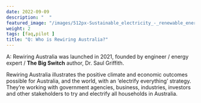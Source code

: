 ```yaml
---
date: 2022-09-09 
description: "  "
featured_image: "/images/512px-Sustainable_electricity_-_renewable_energy_icon.png"
weight: 2
tags: [faq,pilot ]
title: "Q: Who is Rewiring Australia?" 
---
```

<!-- {{< figure src="/images/512px-Sustainable_electricity_-_renewable_energy_icon.png" title="Illustration from Victor Hugo et son temps (1881)" >}}
{{< tweet user="SanDiegoZoo" id="1453110110599868418" >}}	 -->

A: Rewiring Australia was launched in 2021, founded by  engineer / energy expert / **The Big Switch** author, Dr. Saul Griffith. 

Rewiring Australia illustrates the positive climate and economic outcomes possible for Australia, and the world, with an ‘electrify everything’ strategy. They’re working with government agencies, business, industries, investors and other stakeholders to try and electrify all households in Australia.